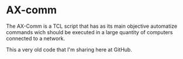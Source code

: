 # AX-comm
The AX-Comm is a TCL script that has as its main objective automatize commands wich should be executed in a large quantity of computers connected to a network.

This a very old code that I'm sharing here at GitHub.


